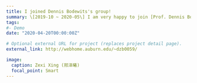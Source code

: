 ```yaml
---
title: I joined Dennis Bodewits's group!
summary: \[2019-10 ~ 2020-05\] I am very happy to join [Prof. Dennis Bodewits' research group](http://webhome.auburn.edu/~dzb0059/)! I am visiting Auburn University for eight months from Oct. 2019 to May. 2020. During this period I am working on Swift observations of comets and asteroids. Dennis is an expert of small bodies' high energy study, and a super nice mentor!
tags:
#- Demo
date: "2020-04-20T00:00:00Z"

# Optional external URL for project (replaces project detail page).
external_link: http://webhome.auburn.edu/~dzb0059/

image:
  caption: Zexi Xing (邢泽曦)
  focal_point: Smart
---
```

